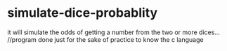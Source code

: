 # simulate-dice-probablity
it will simulate the odds of getting a number from the two or more dices...
//program done just for the sake of practice to know the c language
